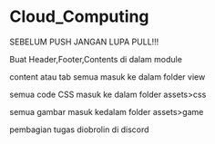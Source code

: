 # Cloud_Computing
 SEBELUM PUSH JANGAN LUPA PULL!!!

 Buat Header,Footer,Contents di dalam module

content atau tab semua masuk ke dalam folder view

semua code CSS masuk ke dalam folder assets>css

semua gambar masuk kedalam folder assets>game

pembagian tugas diobrolin di discord
